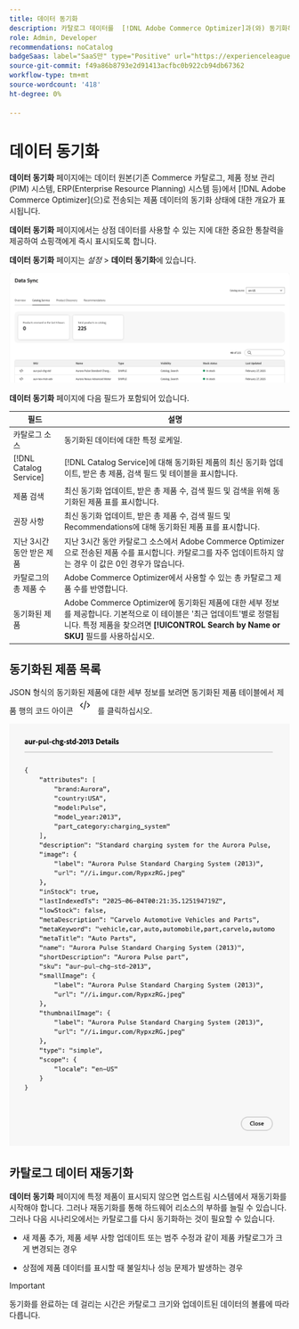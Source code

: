 ```yaml
---
title: 데이터 동기화
description: 카탈로그 데이터를  [!DNL Adobe Commerce Optimizer]과(와) 동기화하는 방법에 대해 알아봅니다.
role: Admin, Developer
recommendations: noCatalog
badgeSaas: label="SaaS만" type="Positive" url="https://experienceleague.adobe.com/en/docs/commerce/user-guides/product-solutions" tooltip="Adobe Commerce as a Cloud Service 및 Adobe Commerce Optimizer 프로젝트에만 적용됩니다(Adobe 관리 SaaS 인프라)."
source-git-commit: f49a86b8793e2d91413acfbc0b922cb94db67362
workflow-type: tm+mt
source-wordcount: '418'
ht-degree: 0%

---
```


# 데이터 동기화

**데이터 동기화** 페이지에는 데이터 원본(기존 Commerce 카탈로그, 제품 정보 관리(PIM) 시스템, ERP(Enterprise Resource Planning) 시스템 등)에서 [!DNL Adobe Commerce Optimizer]&#x200B;(으)로 전송되는 제품 데이터의 동기화 상태에 대한 개요가 표시됩니다.

**데이터 동기화** 페이지에서는 상점 데이터를 사용할 수 있는 지에 대한 중요한 통찰력을 제공하여 쇼핑객에게 즉시 표시되도록 합니다.

**데이터 동기화** 페이지는 *설정* > **데이터 동기화**&#x200B;에 있습니다.

![데이터 동기화](../assets/data-sync.png)

**데이터 동기화** 페이지에 다음 필드가 포함되어 있습니다.

| 필드 | 설명 |
|--- |--- |
| 카탈로그 소스 | 동기화된 데이터에 대한 특정 로케일. |
| [!DNL Catalog Service] | [!DNL Catalog Service]에 대해 동기화된 제품의 최신 동기화 업데이트, 받은 총 제품, 검색 필드 및 테이블을 표시합니다. |
| 제품 검색 | 최신 동기화 업데이트, 받은 총 제품 수, 검색 필드 및 검색을 위해 동기화된 제품 표를 표시합니다. |
| 권장 사항 | 최신 동기화 업데이트, 받은 총 제품 수, 검색 필드 및 Recommendations에 대해 동기화된 제품 표를 표시합니다. |
| 지난 3시간 동안 받은 제품 | 지난 3시간 동안 카탈로그 소스에서 Adobe Commerce Optimizer으로 전송된 제품 수를 표시합니다. 카탈로그를 자주 업데이트하지 않는 경우 이 값은 0인 경우가 많습니다. |
| 카탈로그의 총 제품 수 | Adobe Commerce Optimizer에서 사용할 수 있는 총 카탈로그 제품 수를 반영합니다. |
| 동기화된 제품 | Adobe Commerce Optimizer에 동기화된 제품에 대한 세부 정보를 제공합니다. 기본적으로 이 테이블은 &#39;최근 업데이트&#39;별로 정렬됩니다. 특정 제품을 찾으려면 **[!UICONTROL Search by Name or SKU]** 필드를 사용하십시오. |

## 동기화된 제품 목록

JSON 형식의 동기화된 제품에 대한 세부 정보를 보려면 동기화된 제품 테이블에서 제품 행의 코드 아이콘 ![코드 링크](../assets/data-sync-details.png)를 클릭하십시오.

![제품 세부 정보 동기화](../assets/synced-products.png)

## 카탈로그 데이터 재동기화

**데이터 동기화** 페이지에 특정 제품이 표시되지 않으면 업스트림 시스템에서 재동기화를 시작해야 합니다. 그러나 재동기화를 통해 하드웨어 리소스의 부하를 늘릴 수 있습니다. 그러나 다음 시나리오에서는 카탈로그를 다시 동기화하는 것이 필요할 수 있습니다.

- 새 제품 추가, 제품 세부 사항 업데이트 또는 범주 수정과 같이 제품 카탈로그가 크게 변경되는 경우

- 상점에 제품 데이터를 표시할 때 불일치나 성능 문제가 발생하는 경우

>[!IMPORTANT]
>
>동기화를 완료하는 데 걸리는 시간은 카탈로그 크기와 업데이트된 데이터의 볼륨에 따라 다릅니다.
